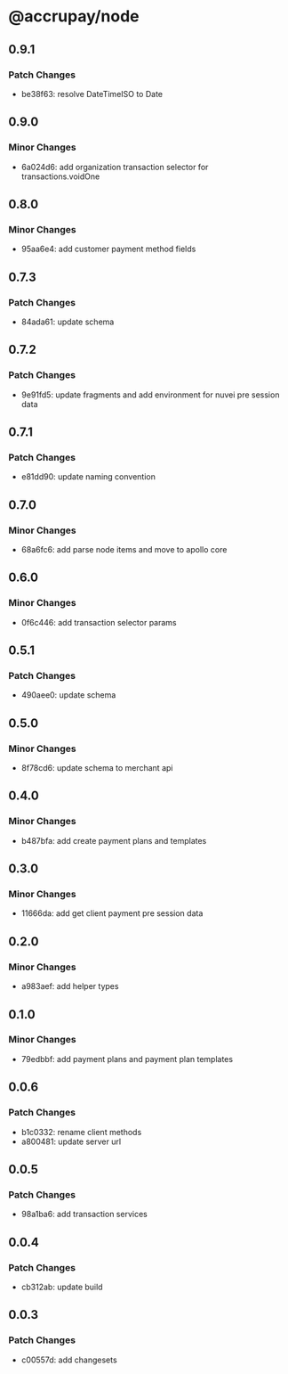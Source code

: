 # @accrupay/node

## 0.9.1

### Patch Changes

- be38f63: resolve DateTimeISO to Date

## 0.9.0

### Minor Changes

- 6a024d6: add organization transaction selector for transactions.voidOne

## 0.8.0

### Minor Changes

- 95aa6e4: add customer payment method fields

## 0.7.3

### Patch Changes

- 84ada61: update schema

## 0.7.2

### Patch Changes

- 9e91fd5: update fragments and add environment for nuvei pre session data

## 0.7.1

### Patch Changes

- e81dd90: update naming convention

## 0.7.0

### Minor Changes

- 68a6fc6: add parse node items and move to apollo core

## 0.6.0

### Minor Changes

- 0f6c446: add transaction selector params

## 0.5.1

### Patch Changes

- 490aee0: update schema

## 0.5.0

### Minor Changes

- 8f78cd6: update schema to merchant api

## 0.4.0

### Minor Changes

- b487bfa: add create payment plans and templates

## 0.3.0

### Minor Changes

- 11666da: add get client payment pre session data

## 0.2.0

### Minor Changes

- a983aef: add helper types

## 0.1.0

### Minor Changes

- 79edbbf: add payment plans and payment plan templates

## 0.0.6

### Patch Changes

- b1c0332: rename client methods
- a800481: update server url

## 0.0.5

### Patch Changes

- 98a1ba6: add transaction services

## 0.0.4

### Patch Changes

- cb312ab: update build

## 0.0.3

### Patch Changes

- c00557d: add changesets
